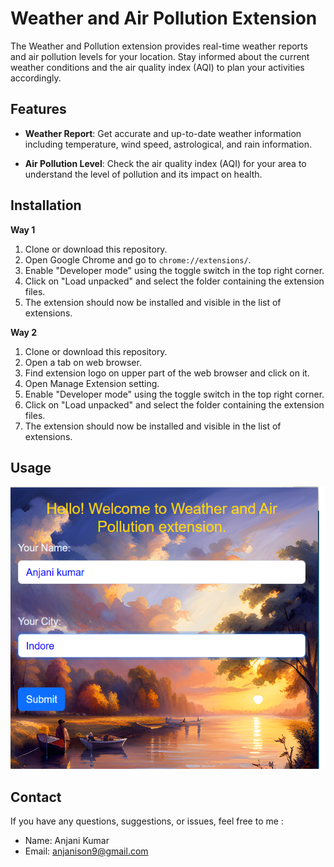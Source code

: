 # Weather and Air Pollution Extension

The Weather and Pollution extension provides real-time weather reports and air pollution levels for your location. Stay informed about the current weather conditions and the air quality index (AQI) to plan your activities accordingly.

## Features

- **Weather Report**: Get accurate and up-to-date weather information including temperature, wind speed, astrological, and rain information.

- **Air Pollution Level**: Check the air quality index (AQI) for your area to understand the level of pollution and its impact on health.


## Installation

**Way 1**
1. Clone or download this repository.
2. Open Google Chrome and go to `chrome://extensions/`.
3. Enable "Developer mode" using the toggle switch in the top right corner.
4. Click on "Load unpacked" and select the folder containing the extension files.
5. The extension should now be installed and visible in the list of extensions.

**Way 2**
1. Clone or download this repository.
2. Open a tab on web browser.
3. Find extension logo on upper part of the web browser and click on it.
4. Open Manage Extension setting.
5. Enable "Developer mode" using the toggle switch in the top right corner.
6. Click on "Load unpacked" and select the folder containing the extension files.
7. The extension should now be installed and visible in the list of extensions.

   
## Usage

![Screenshot 1](https://github.com/ANJani9web/Google-Extension/blob/4576ecf5fe0a98709a7bbbb1d8479902f2afb90d/Images/First_page.png)

## Contact

If you have any questions, suggestions, or issues, feel free to me :

- Name: Anjani Kumar
- Email: anjanison9@gmail.com

